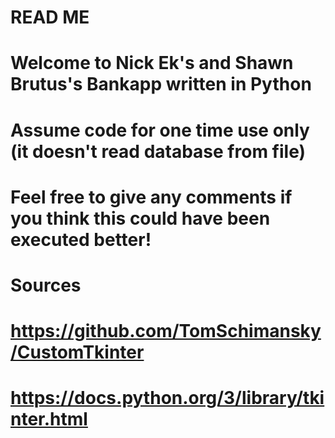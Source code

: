 #
#           READ ME
#
# Welcome to Nick Ek's and Shawn Brutus's Bankapp written in Python
# Assume code for one time use only (it doesn't read database from file)
# Feel free to give any comments if you think this could have been executed better!
#
#           Sources
# https://github.com/TomSchimansky/CustomTkinter
# https://docs.python.org/3/library/tkinter.html
